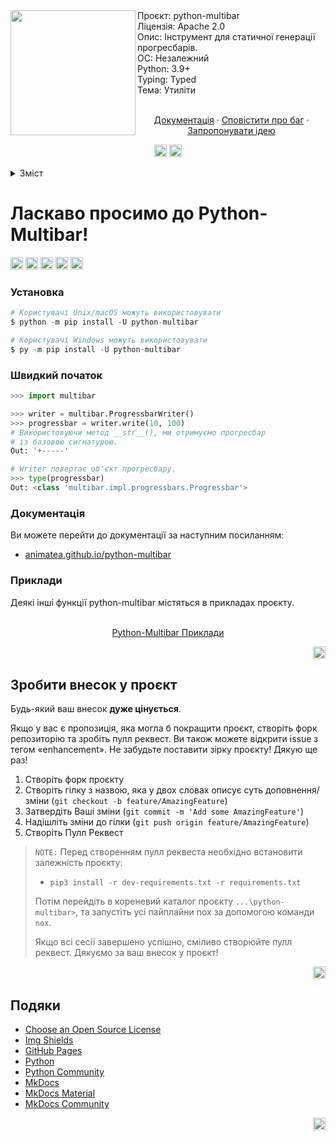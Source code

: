 <div id="top"></div>
<img src="../assets/python-multibar-logo.jpg" align="left" width="200px"/>
Проєкт: python-multibar
<br>
Ліцензія: Apache 2.0
<br>
Опис: Інструмент для статичної генерації прогресбарів.
<br>
ОС: Незалежний
<br>
Python: 3.9+
<br>
Typing: Typed
<br>
Тема: Утиліти
<br />
    <p align="center">
    <br />
    <a href="animatea.github.io/python-multibar/">Документація</a>
    ·
    <a href="https://github.com/Animatea/python-multibar/issues">Сповістити про баг</a>
    ·
    <a href="https://github.com/Animatea/python-multibar/issues">Запропонувати ідею</a>
    </p>
<div id="top"></div>
<p align="center">
   <a href="i18n/ua_README.md"><img height="20" src="https://img.shields.io/badge/language-ua-green?style=social&logo=googletranslate"></a>
   <a href="i18n/ru_README.md"><img height="20" src="https://img.shields.io/badge/language-ru-green?style=social&logo=googletranslate"></a>
</p>
<details>
  <summary>Зміст</summary>
  <ol>
    <li>
      <a href="#ласкаво-просимо-до-python-multibar!">Ласкаво просимо до Python-Multibar!</a>
      <ul>
        <li><a href="#установка">Установка</a></li>
        <li><a href="#швидкий-початок">Швидкий початок</a></li>
        <li><a href="#документація">Документація</a></li>
        <li><a href="#приклади">Приклади</a></li>
      </ul>
    </li>
    <li>
      <a href="#зробити-внесок-у-проєкт">Зробити внесок у проєкт</a>
    </li>
    <li>
      <a href="#подяки">Подяки</a>
    </li>
  </ol>
</details>

# Ласкаво просимо до Python-Multibar!
<a href="https://dl.circleci.com/status-badge/redirect/gh/Animatea/python-multibar/tree/main"><img height="20" src="https://dl.circleci.com/status-badge/img/gh/Animatea/python-multibar/tree/main.svg?style=svg"></a>
<a href="https://pypi.org/project/tense/"><img height="20" alt="PyPi" src="https://img.shields.io/pypi/v/python-multibar"></a>
<a href="https://pypi.org/project/mypy/"><img height="20" alt="Mypy badge" src="http://www.mypy-lang.org/static/mypy_badge.svg"></a>
<a href="https://github.com/psf/black"><img height="20" alt="Black" src="https://img.shields.io/badge/code%20style-black-000000.svg"></a>
<a href="https://pycqa.github.io/isort/"><img height="20" alt="Supported python versions" src="https://img.shields.io/badge/%20imports-isort-%231674b1?style=flat&labelColor=ef8336"></a>

### Установка
```py
# Користувачі Unix/macOS можуть використовувати
$ python -m pip install -U python-multibar

# Користувачі Windows можуть використовувати
$ py -m pip install -U python-multibar
```
### Швидкий початок
```py
>>> import multibar

>>> writer = multibar.ProgressbarWriter()
>>> progressbar = writer.write(10, 100)
# Використовуючи метод __str__(), ми отримуємо прогресбар
# із базовою сигнатурою.
Out: '+-----'

# Writer повертає об'єкт прогресбару.
>>> type(progressbar)
Out: <class 'multibar.impl.progressbars.Progressbar'>
```
### Документація
Ви можете перейти до документації за наступним посиланням:
- [animatea.github.io/python-multibar](animatea.github.io/python-multibar/)

### Приклади
Деякі інші функції python-multibar містяться в прикладах проєкту.
<p align="center">
<br />
<a href="https://github.com/Animatea/python-multibar/tree/main/examples">Python-Multibar Приклади</a>
</p>
<p align="right"><a href="#top"><img height="20" src="https://img.shields.io/badge/back_to-top-green?style=social&logo=github"></a></p>

## Зробити внесок у проєкт

Будь-який ваш внесок **дуже цінується**.

Якщо у вас є пропозиція, яка могла б покращити проєкт, створіть форк репозиторію та зробіть пулл реквест.
Ви також можете відкрити issue з тегом «enhancement».
Не забудьте поставити зірку проєкту! Дякую ще раз!

1. Створіть форк проєкту
2. Створіть гілку з назвою, яка у двох словах описує суть доповнення/зміни (`git checkout -b feature/AmazingFeature`)
3. Затвердіть Ваші зміни (`git commit -m 'Add some AmazingFeature'`)
4. Надішліть зміни до гілки (`git push origin feature/AmazingFeature`)
5. Створіть Пулл Реквест

> `NOTE:` Перед створенням пулл реквеста необхідно встановити залежність проєкту:
>  - `pip3 install -r dev-requirements.txt -r requirements.txt`
>
> Потім перейдіть в кореневий каталог проєкту `...\python-multibar>`, та запустіть усі пайплайни nox за допомогою команди `nox`.
>
> Якщо всі сесії завершено успішно, сміливо створюйте пулл реквест. Дякуємо за ваш внесок у проєкт!

<p align="right"><a href="#top"><img height="20" src="https://img.shields.io/badge/back_to-top-green?style=social&logo=github"></a></p>

## Подяки
* [Choose an Open Source License](https://choosealicense.com)
* [Img Shields](https://shields.io)
* [GitHub Pages](https://pages.github.com)
* [Python](https://www.python.org)
* [Python Community](https://www.python.org/community/)
* [MkDocs](https://www.mkdocs.org)
* [MkDocs Material](https://squidfunk.github.io/mkdocs-material/)
* [MkDocs Community](https://www.mkdocs.org)


<p align="right"><a href="#top"><img height="20" src="https://img.shields.io/badge/back_to-top-green?style=social&logo=github"></a></p>

